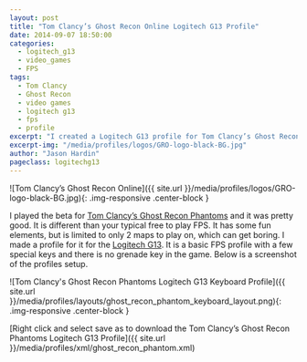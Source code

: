```yaml
---
layout: post
title: "Tom Clancy’s Ghost Recon Online Logitech G13 Profile"
date: 2014-09-07 18:50:00
categories:
  - logitech_g13
  - video_games
  - FPS
tags:
  - Tom Clancy
  - Ghost Recon
  - video games
  - logitech g13
  - fps
  - profile
excerpt: "I created a Logitech G13 profile for Tom Clancy’s Ghost Recon Online"
excerpt-img: "/media/profiles/logos/GRO-logo-black-BG.jpg"
author: "Jason Hardin"
pageclass: logitechg13
---
```

![Tom Clancy’s Ghost Recon Online]({{ site.url }}/media/profiles/logos/GRO-logo-black-BG.jpg){: .img-responsive .center-block }

I played the beta for [Tom Clancy’s Ghost Recon Phantoms](http://ghost-recon.ubi.com/ghost-recon-phantoms/en-us/home/) and it was pretty good. It is different than your typical free to play FPS. It has some fun elements, but is limited to only 2 maps to play on, which can get boring. I made a profile for it for the [Logitech G13](http://gaming.logitech.com/en-us/product/g13-advanced-gameboard). It is a basic FPS profile with a few special keys and there is no grenade key in the game. Below is a screenshot of the profiles setup.

![Tom Clancy's Ghost Recon Phantoms Logitech G13 Keyboard Profile]({{ site.url }}/media/profiles/layouts/ghost_recon_phantom_keyboard_layout.png){: .img-responsive .center-block }

[Right click and select save as to download the Tom Clancy’s Ghost Recon Phantoms Logitech G13 Profile]({{ site.url }}/media/profiles/xml/ghost_recon_phantom.xml)
